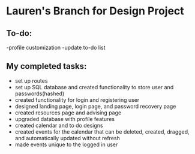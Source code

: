 ﻿# Lauren's Branch for Design Project 

## To-do:
   -profile customization
   -update to-do list
## My completed tasks:
   - set up routes
   - set up SQL database and created functionality to store user and passwords(hashed)
   - created functionality for login and registering user
   - designed landing page, login page, and password recovery page
   - created resources page and advising page
   - upgraded database with profile features
   - created calendar and to do designs
   - created events for the calendar that can be deleted, created, dragged, and automatically updated without refresh
   - made events unique to the logged in user

